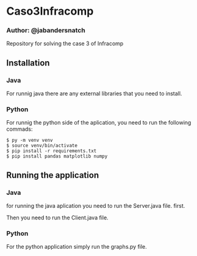 # Caso3Infracomp
### Author: @jabandersnatch

Repository for solving the case 3 of Infracomp

## Installation
### Java

For runnig java there are any external libraries that you need to install.
### Python

For runnig the python side of the aplication, you need to run the following commads:

```bash:
$ py -m venv venv
$ source venv/bin/activate
$ pip install -r requirements.txt
$ pip install pandas matplotlib numpy
```

## Running the application

### Java

for running the java aplication you need to run the Server.java file. first.

Then you need to run the Client.java file.

### Python

For the python application simply run the graphs.py file.
